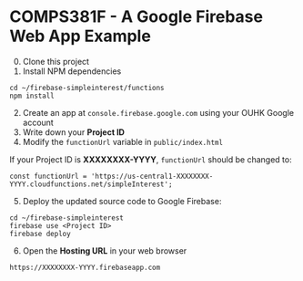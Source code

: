 # COMPS381F - A Google Firebase Web App Example

0. Clone this project
1. Install NPM dependencies
```
cd ~/firebase-simpleinterest/functions
npm install
```
2. Create an app at `console.firebase.google.com` using your OUHK Google account
3. Write down your **Project ID**
4. Modify the `functionUrl` variable in `public/index.html`

If your Project ID is **XXXXXXXX-YYYY**, `functionUrl` should be changed to:
```
const functionUrl = 'https://us-central1-XXXXXXXX-YYYY.cloudfunctions.net/simpleInterest';
```
5. Deploy the updated source code to Google Firebase:
```
cd ~/firebase-simpleinterest
firebase use <Project ID>
firebase deploy
```
6. Open the **Hosting URL** in your web browser
```
https://XXXXXXXX-YYYY.firebaseapp.com
```

